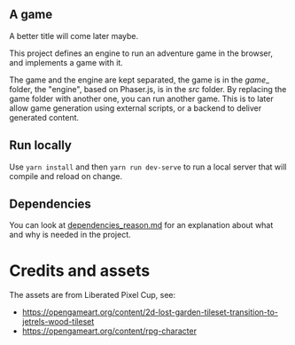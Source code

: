## A game
A better title will come later maybe.

This project defines an engine to run an adventure game in the browser, and implements a game with it.

The game and the engine are kept separated, the game is in the _game__ folder, the "engine", based on Phaser.js, is in the _src_ folder. By replacing the game folder with another one, you can run another game. This is to later allow game generation using external scripts, or a backend to deliver generated content.

## Run locally
Use `yarn install` and then `yarn run dev-serve` to run a local server that will compile and reload on change.

## Dependencies
You can look at [dependencies_reason.md](dependencies_reason.md) for an explanation about what and why is needed in the project.

# Credits and assets
The assets are from Liberated Pixel Cup, see:

* https://opengameart.org/content/2d-lost-garden-tileset-transition-to-jetrels-wood-tileset
* https://opengameart.org/content/rpg-character
